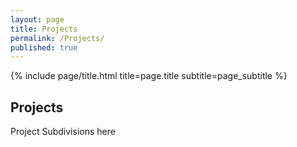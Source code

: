 ```yaml
---
layout: page
title: Projects
permalink: /Projects/
published: true
---
```


<div class="page" markdown="1">

{% include page/title.html title=page.title subtitle=page_subtitle %}

## Projects

Project Subdivisions here

</div>
